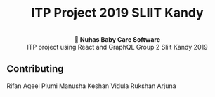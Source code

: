 <h1 align="center"><strong>ITP Project 2019 SLIIT Kandy</strong></h1>

<br />


<div align="center"><strong>🚀 Nuhas Baby Care Software</strong></div>
<div align="center">ITP project using React and GraphQL Group 2 Sliit Kandy 2019</div>


## Contributing

Rifan
Aqeel
Piumi
Manusha
Keshan
Vidula
Rukshan
Arjuna
